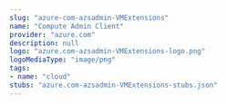 ```yaml
---
slug: "azure-com-azsadmin-VMExtensions"
name: "Compute Admin Client"
provider: "azure.com"
description: null
logo: "azure.com-azsadmin-VMExtensions-logo.png"
logoMediaType: "image/png"
tags:
- name: "cloud"
stubs: "azure.com-azsadmin-VMExtensions-stubs.json"
---
```

